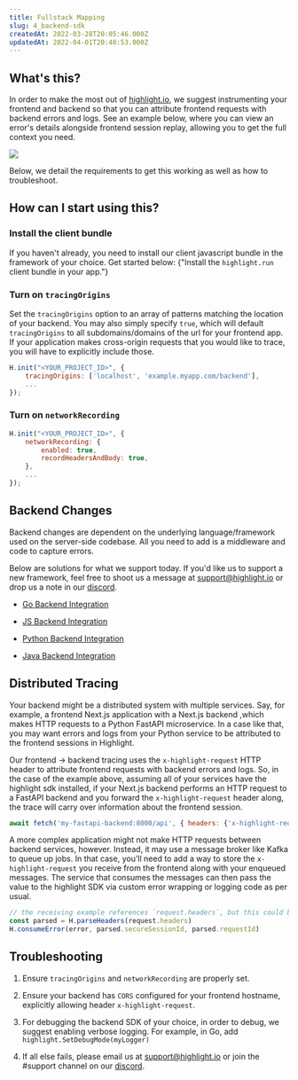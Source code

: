 ```yaml
---
title: Fullstack Mapping
slug: 4_backend-sdk
createdAt: 2022-03-28T20:05:46.000Z
updatedAt: 2022-04-01T20:40:53.000Z
---
```


## What's this?

In order to make the most out of [highlight.io](https://highlight.io), we suggest instrumenting your frontend and backend so that you can attribute frontend requests with backend errors and logs. See an example below, where you can view an error's details alongside frontend session replay, allowing you to get the full context you need.

![](/images/fullstack-mapping.png)

Below, we detail the requirements to get this working as well as how to troubleshoot.

## How can I start using this?

### Install the client bundle

If you haven't already, you need to install our client javascript bundle in the framework of your choice. Get started below:
<DocsCardGroup>
<DocsCard title="Getting Started (Client)" href="./1_overview.md">
{"Install the `highlight.run` client bundle in your app."}
</DocsCard>
</DocsCardGroup>

### Turn on `tracingOrigins`

Set the `tracingOrigins` option to an array of patterns matching the location of your backend. You may also simply specify `true`, which will default `tracingOrigins` to all subdomains/domains of the url for your frontend app. If your application makes cross-origin requests that you would like to trace, you will have to explicitly include those.

```javascript
H.init("<YOUR_PROJECT_ID>", {
	tracingOrigins: ['localhost', 'example.myapp.com/backend'],
    ...
});
```

### Turn on `networkRecording`

```javascript
H.init("<YOUR_PROJECT_ID>", {
	networkRecording: {
		enabled: true,
		recordHeadersAndBody: true,
	},
	...
});
```

## Backend Changes

Backend changes are dependent on the underlying language/framework used on the server-side codebase. All you need to add is a middleware and code to capture errors.

Below are solutions for what we support today. If you'd like us to support a new framework, feel free to shoot us a message at [support@highlight.io](mailto:support@highlight.io) or drop us a note in our [discord](https://discord.gg/yxaXEAqgwN).

- [Go Backend Integration](4_backend-sdk/go)

- [JS Backend Integration](4_backend-sdk/js)

- [Python Backend Integration](4_backend-sdk/python)

- [Java Backend Integration](4_backend-sdk/java)

## Distributed Tracing

Your backend might be a distributed system with multiple services. Say, for example, a
frontend Next.js application with a Next.js backend ,which makes HTTP requests to
a Python FastAPI microservice. In a case like that, you may want errors and logs from your Python service to be
attributed to the frontend sessions in Highlight.

Our frontend -> backend tracing uses the `x-highlight-request` HTTP header to attribute frontend requests with backend errors and logs. So, in the case of the example above, assuming all of your services have the highlight sdk installed, if your Next.js backend performs an HTTP request to a FastAPI backend and you forward the `x-highlight-request` header along, the trace will carry over information about the frontend session.

```javascript
await fetch('my-fastapi-backend:8000/api', { headers: {'x-highlight-request': request.headers.get(`x-highlight-request`)} })
```

A more complex application might not make HTTP requests between backend services, however. Instead, it may
use a message broker like Kafka to queue up jobs. In that case, you'll need to add a way to
store the `x-highlight-request` you receive from the frontend along with your enqueued messages.
The service that consumes the messages can then pass the value to the highlight SDK via custom
error wrapping or logging code as per usual.

```javascript
// the receiving example references `request.headers`, but this could be read from another service-to-service protocol (ie. gRPC, Apache Kafka message)
const parsed = H.parseHeaders(request.headers)
H.consumeError(error, parsed.secureSessionId, parsed.requestId)
```

## Troubleshooting

1.  Ensure `tracingOrigins` and `networkRecording` are properly set.

2.  Ensure your backend has `CORS` configured for your frontend hostname, explicitly allowing header `x-highlight-request`.

3.  For debugging the backend SDK of your choice, in order to debug, we suggest enabling verbose logging. For example, in Go, add `highlight.SetDebugMode(myLogger)`

4.  If all else fails, please email us at support@highlight.io or join the #support channel on our [discord](https://discord.gg/yxaXEAqgwN).
